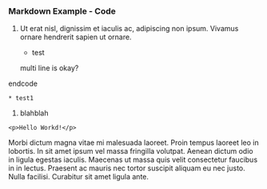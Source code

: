 ### Markdown Example - Code

 1. Ut erat nisl, dignissim et iaculis ac, adipiscing non ipsum. Vivamus ornare hendrerit sapien ut ornare.
    * test


    <?php echo("Hello World!"); ?>
    multi line is okay?
    
endcode

    * test1
    
 1. blahblah


`<p>Hello Workd!</p>`

Morbi dictum magna vitae mi malesuada laoreet. Proin tempus laoreet leo in lobortis. In sit amet ipsum vel massa fringilla volutpat. Aenean dictum odio in ligula egestas iaculis. Maecenas ut massa quis velit consectetur faucibus in in lectus. Praesent ac mauris nec tortor suscipit aliquam eu nec justo. Nulla facilisi. Curabitur sit amet ligula ante.
